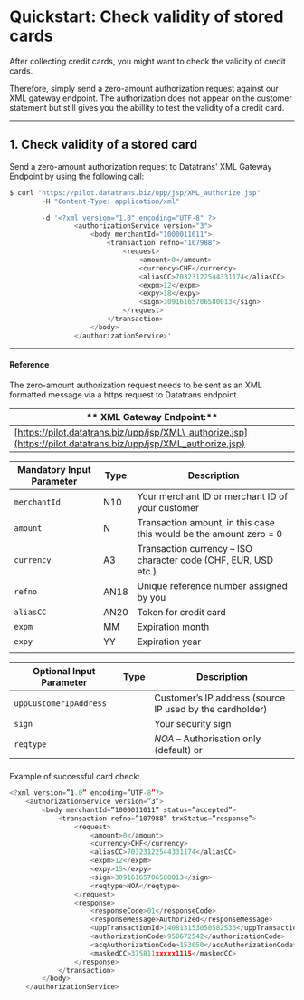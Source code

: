 # Quickstart: Check validity of stored cards

After collecting credit cards, you might want to check the validity of credit cards.

Therefore, simply send a zero-amount authorization request against our XML gateway endpoint. The authorization does not appear on the customer statement but still gives you the abillity to test the validity of a credit card.

---

## 1. Check validity of a stored card

Send a zero-amount authorization request to Datatrans' XML Gateway Endpoint by using the following call:

```js
$ curl "https://pilot.datatrans.biz/upp/jsp/XML_authorize.jsp"         // HOST: XML Gateway Endpoint
        -H "Content-Type: application/xml"                             // Content-Type: application/xml

        -d '<?xml version="1.0" encoding="UTF-8" ?>                    // We expect an XML formatted message       
                <authorizationService version="3">                     
                    <body merchantId="1000011011">                     // Merchant ID you received
                        <transaction refno="107988">                   // Unique ID for reference - assigned by you
                            <request>                                  
                                <amount>0</amount>                     // Specify zero-amount
                                <currency>CHF</currency>               // Specify currency
                                <aliasCC>70323122544331174</aliasCC>   // Token to identify stored credit card
                                <expm>12</expm>                        // Expiry Month of stored credit card
                                <expy>18</expy>                        // Expiry Year of stored credit card
                                <sign>30916165706580013</sign>         // Security Sign you created in Step 1
                            </request>
                        </transaction>
                    </body>
                </authorizationService>'
```

---

#### Reference

The zero-amount authorization request needs to be sent as an XML formatted message via a https request to Datatrans endpoint.

| ** XML Gateway Endpoint:** |
| --- |
| [https://pilot.datatrans.biz/upp/jsp/XML\_authorize.jsp](https://pilot.datatrans.biz/upp/jsp/XML_authorize.jsp) |

| Mandatory Input Parameter | Type | Description |
| --- | --- | --- |
| `merchantId` | N10 | Your merchant ID or merchant ID of your customer |
| `amount` | N | Transaction amount, in this case this would be the amount zero = 0 |
| `currency` | A3 | Transaction currency – ISO character code \(CHF, EUR, USD etc.\) |
| `refno` | AN18 | Unique reference number assigned by you |
| `aliasCC` | AN20 | Token for credit card |
| `expm` | MM | Expiration month |
| `expy` | YY | Expiration year |
|  |  |  |

| Optional Input Parameter | Type | Description |
| --- | --- | --- |
| `uppCustomerIpAddress` |  | Customer’s IP address \(source IP used by the cardholder\) |
| `sign` |  | Your security sign |
| `reqtype` |  | _NOA_ – Authorisation only \(default\) or |

##### 

Example of successful card check:

```js
<?xml version=”1.0” encoding=”UTF-8”?> 
    <authorizationService version=”3”> 
        <body merchantId=”1000011011” status=”accepted”> 
            <transaction refno=”107988” trxStatus=”response”> 
                <request> 
                    <amount>0</amount> 
                    <currency>CHF</currency> 
                    <aliasCC>70323122544331174</aliasCC> 
                    <expm>12</expm> 
                    <expy>15</expy> 
                    <sign>30916165706580013</sign> 
                    <reqtype>NOA</reqtype> 
                </request> 
                <response> 
                    <responseCode>01</responseCode> 
                    <responseMessage>Authorized</responseMessage> 
                    <uppTransactionId>140813153050582536</uppTransactionId> 
                    <authorizationCode>950672542</authorizationCode> 
                    <acqAuthorizationCode>153050</acqAuthorizationCode> 
                    <maskedCC>375811xxxxx1115</maskedCC> 
                </response> 
            </transaction> 
        </body> 
    </authorizationService>
```





